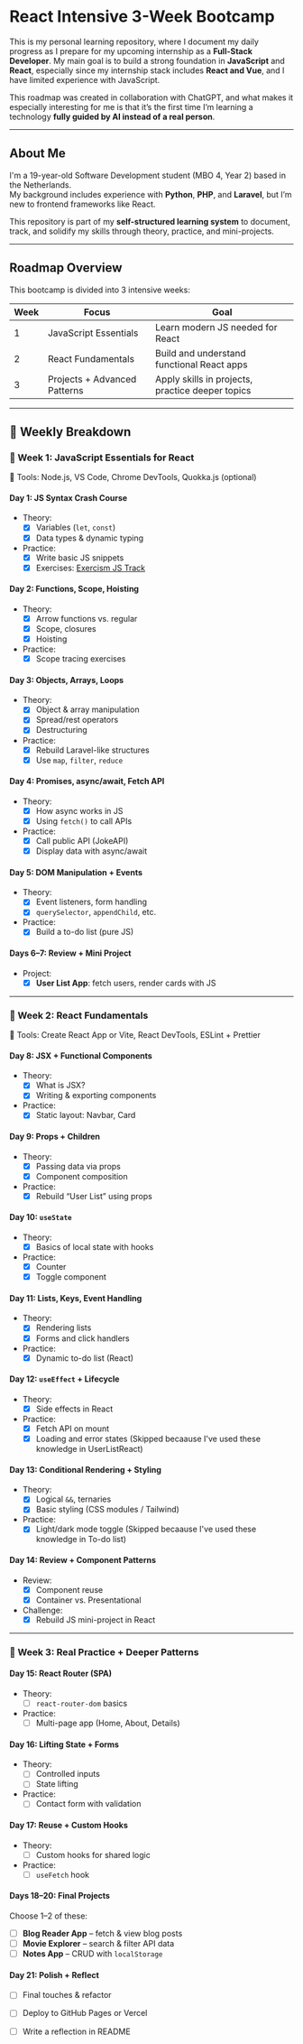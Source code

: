 # React Intensive 3-Week Bootcamp

This is my personal learning repository, where I document my daily progress as I prepare for my upcoming internship as a **Full-Stack Developer**. My main goal is to build a strong foundation in **JavaScript** and **React**, especially since my internship stack includes **React and Vue**, and I have limited experience with JavaScript.

This roadmap was created in collaboration with ChatGPT, and what makes it especially interesting for me is that it’s the first time I’m learning a technology **fully guided by AI instead of a real person**.

---

## About Me

I'm a 19-year-old Software Development student (MBO 4, Year 2) based in the Netherlands.  
My background includes experience with **Python**, **PHP**, and **Laravel**, but I’m new to frontend frameworks like React.

This repository is part of my **self-structured learning system** to document, track, and solidify my skills through theory, practice, and mini-projects.

---

## Roadmap Overview

This bootcamp is divided into 3 intensive weeks:

| Week | Focus                            | Goal                                               |
|------|----------------------------------|----------------------------------------------------|
| 1    | JavaScript Essentials            | Learn modern JS needed for React                  |
| 2    | React Fundamentals               | Build and understand functional React apps        |
| 3    | Projects + Advanced Patterns     | Apply skills in projects, practice deeper topics  |

---

## 🧠 Weekly Breakdown

### 🔹 Week 1: JavaScript Essentials for React

🔧 Tools: Node.js, VS Code, Chrome DevTools, Quokka.js (optional)

#### Day 1: JS Syntax Crash Course
* Theory:
    - [X] Variables (`let`, `const`)
    - [X] Data types & dynamic typing

* Practice:
    - [X] Write basic JS snippets
    - [X] Exercises: [Exercism JS Track](https://exercism.org/tracks/javascript)

#### Day 2: Functions, Scope, Hoisting
* Theory:
    - [X] Arrow functions vs. regular
    - [X] Scope, closures
    - [X] Hoisting
* Practice:
    - [X] Scope tracing exercises

#### Day 3: Objects, Arrays, Loops
* Theory:
    - [X] Object & array manipulation
    - [X] Spread/rest operators
    - [X] Destructuring
* Practice:
    - [X] Rebuild Laravel-like structures
    - [X] Use `map`, `filter`, `reduce`

#### Day 4: Promises, async/await, Fetch API
* Theory:
    - [X] How async works in JS
    - [X] Using `fetch()` to call APIs
* Practice:
    - [X] Call public API (JokeAPI)
    - [X] Display data with async/await

#### Day 5: DOM Manipulation + Events
* Theory:
    - [X] Event listeners, form handling
    - [X] `querySelector`, `appendChild`, etc.
* Practice:
    - [X] Build a to-do list (pure JS)

#### Days 6–7: Review + Mini Project
* Project:
    - [X] **User List App**: fetch users, render cards with JS

---

### 🔹 Week 2: React Fundamentals

🔧 Tools: Create React App or Vite, React DevTools, ESLint + Prettier

#### Day 8: JSX + Functional Components
* Theory:
    - [X] What is JSX?
    - [X] Writing & exporting components
* Practice:
    - [X] Static layout: Navbar, Card

#### Day 9: Props + Children
* Theory:
    - [X] Passing data via props
    - [X] Component composition
* Practice:
    - [X] Rebuild “User List” using props

#### Day 10: `useState`
* Theory:
    - [X] Basics of local state with hooks
* Practice:
    - [X] Counter
    - [X] Toggle component

#### Day 11: Lists, Keys, Event Handling
* Theory:
    - [X] Rendering lists
    - [X] Forms and click handlers
* Practice:
    - [X] Dynamic to-do list (React)

#### Day 12: `useEffect` + Lifecycle
* Theory:
    - [X] Side effects in React
* Practice:
    - [X] Fetch API on mount
    - [X] Loading and error states
(Skipped becaause I've used these knowledge in UserListReact)

#### Day 13: Conditional Rendering + Styling
* Theory:
    - [X] Logical `&&`, ternaries
    - [X] Basic styling (CSS modules / Tailwind)
* Practice:
    - [X] Light/dark mode toggle
(Skipped becaause I've used these knowledge in To-do list)
#### Day 14: Review + Component Patterns
* Review:
    - [X] Component reuse
    - [X] Container vs. Presentational
* Challenge:
    - [X] Rebuild JS mini-project in React

---

### 🔹 Week 3: Real Practice + Deeper Patterns

#### Day 15: React Router (SPA)
* Theory:
    - [ ] `react-router-dom` basics
* Practice:
    - [ ] Multi-page app (Home, About, Details)

#### Day 16: Lifting State + Forms
* Theory:
    - [ ] Controlled inputs
    - [ ] State lifting
* Practice:
    - [ ] Contact form with validation

#### Day 17: Reuse + Custom Hooks
* Theory:
    - [ ] Custom hooks for shared logic
* Practice:
    - [ ] `useFetch` hook

#### Days 18–20: Final Projects

Choose 1–2 of these:
- [ ] **Blog Reader App** – fetch & view blog posts
- [ ] **Movie Explorer** – search & filter API data
- [ ] **Notes App** – CRUD with `localStorage`

#### Day 21: Polish + Reflect
- [ ] Final touches & refactor
- [ ] Deploy to GitHub Pages or Vercel
- [ ] Write a reflection in README

